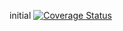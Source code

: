initial
<a href='https://coveralls.io/github/peterchang168/sequential?branch=master'><img src='https://coveralls.io/repos/peterchang168/sequential/badge.svg?branch=master&service=github' alt='Coverage Status' /></a>



